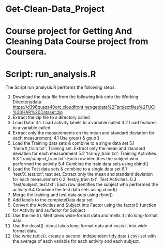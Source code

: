 # Get-Clean-Data_Project
# Course project for Getting And Cleaning Data Course project from Coursera.
# Script: run_analysis.R

The Script run_analysis.R performs the following steps:

1. Download the data file from the following link onto the Working Directory/data:
   https://d396qusza40orc.cloudfront.net/getdata%2Fprojectfiles%2FUCI%20HAR%20Dataset.zip
2. Extract the zip file to a directory called <UCI HAR Dataset>
3. Load Data:
      3.1.  Load activity labels to a variable called  <ActivityLabels>
      3.2   Load features to a variable called  <Features>
4. Extract only the measurements on the mean and standard deviation for each measurement.
      4.1   Use grep() & gsub()
5. Load the Training data sets & combine to a single data set
      5.1   'train/X_train.txt': Training set.  Extract only the mean and standard deviation for each measurement
      5.2   'train/y_train.txt': Training Activities.
      5.3   'train/subject_train.txt': Each row identifies the subject who performed the activity
      5.4   Combine the train data sets using cbind()
6. Load the Test data sets & combine to a single data set
      6.1   'test/X_test.txt': test set. Extract only the mean and standard deviation for each measurement
      6.2   'test/y_train.txt': Test Activities.
      6.3   'test/subject_test.txt': Each row identifies the subject who performed the activity
      6.4   Combine the test data sets using cbind()
7. Merge the training and test data sets using rbind()
8. Add labels to the completeData data set
9. Convert the Activities and Subject into Factor using the factor() function for Activity and as.factor for Subject
10. Use the melt(). Melt takes wide-format data and melts it into long-format data.
11. Use the dcast(). dcast takes long-format data and casts it into wide-format data.
12. Use write.table(). create a second, independent tidy data (.csv) set with the average of each variable for each activity and each subject. 

